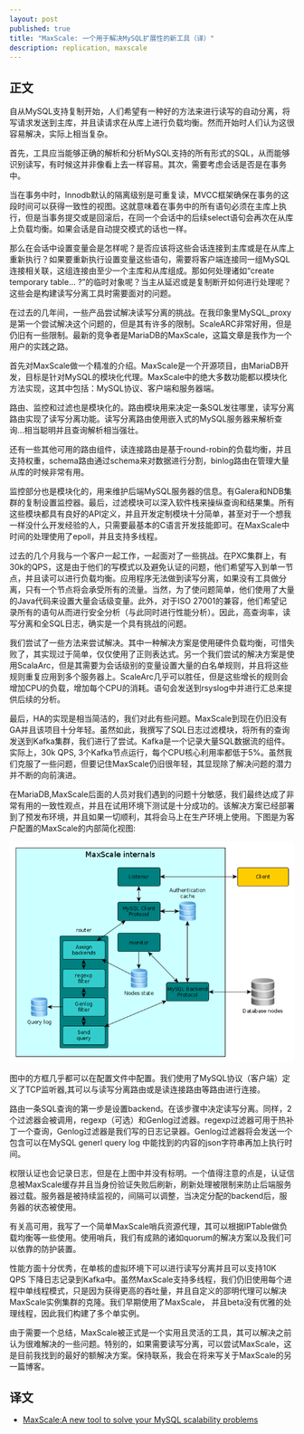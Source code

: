 ```yaml
---
layout: post
published: true
title: "MaxScale: 一个用于解决MySQL扩展性的新工具（译）"
description: replication, maxscale
---
```

## 正文
自从MySQL支持复制开始，人们希望有一种好的方法来进行读写的自动分离，将写请求发送到主库，并且读请求在从库上进行负载均衡。然而开始时人们认为这很容易解决，实际上相当复杂。

首先，工具应当能够正确的解析和分析MySQL支持的所有形式的SQL，从而能够识别读写，有时候这并非像看上去一样容易。其次，需要考虑会话是否是在事务中。

当在事务中时，Innodb默认的隔离级别是可重复读，MVCC框架确保在事务的这段时间可以获得一致性的视图。这就意味着在事务中的所有语句必须在主库上执行，但是当事务提交或是回滚后，在同一个会话中的后续select语句会再次在从库上负载均衡。如果会话是自动提交模式的话也一样。

那么在会话中设置变量会是怎样呢？是否应该将这些会话连接到主库或是在从库上重新执行？如果要重新执行设置变量这些语句，需要将客户端连接同一组MySQL连接相关联，这组连接由至少一个主库和从库组成。那如何处理诸如“create temporary table... ?”的临时对象呢？当主从延迟或是复制断开如何进行处理呢？这些会是构建读写分离工具时需要面对的问题。

在过去的几年间，一些产品尝试解决读写分离的挑战。在我印象里MySQL_proxy是第一个尝试解决这个问题的，但是其有许多的限制。ScaleARC非常好用，但是仍旧有一些限制。最新的竞争者是MariaDB的MaxScale，这篇文章是我作为一个用户的实践之路。

首先对MaxScale做一个精准的介绍。MaxScale是一个开源项目，由MariaDB开发，目标是针对MySQL的模块化代理。MaxScale中的绝大多数功能都以模块化方法实现，这其中包括：MySQL协议、客户端和服务器端。

路由、监控和过滤也是模块化的。路由模块用来决定一条SQL发往哪里，读写分离路由实现了读写分离功能。读写分离路由使用嵌入式的MySQL服务器来解析查询...相当聪明并且查询解析相当强壮。

还有一些其他可用的路由组件，读连接路由是基于round-robin的负载均衡，并且支持权重，schema路由通过schema来对数据进行分割，binlog路由在管理大量从库的时候非常有用。

监控部分也是模块化的，用来维护后端MySQL服务器的信息。有Galera和NDB集群的复制设置监控器。最后，过滤模块可以深入软件栈来操纵查询和结果集。所有这些模块都具有良好的API定义，并且开发定制模块十分简单，甚至对于一个想我一样没什么开发经验的人，只需要最基本的C语言开发技能即可。在MaxScale中时间的处理使用了epoll，并且支持多线程。

过去的几个月我与一个客户一起工作，一起面对了一些挑战。在PXC集群上，有30k的QPS，这是由于他们的写模式以及避免认证的问题，他们希望写入到单一节点，并且读可以进行负载均衡。应用程序无法做到读写分离，如果没有工具做分离，只有一个节点将会承受所有的流量。当然，为了使问题简单，他们使用了大量的Java代码来设置大量会话级变量。此外，对于ISO 27001的兼容，他们希望记录所有的语句从而进行安全分析（与此同时进行性能分析）。因此，高查询率，读写分离和全SQL日志，确实是一个具有挑战的问题。

我们尝试了一些方法来尝试解决。其中一种解决方案是使用硬件负载均衡，可惜失败了，其实现过于简单，仅仅使用了正则表达式。另一个我们尝试的解决方案是使用ScalaArc，但是其需要为会话级别的变量设置大量的白名单规则，并且将这些规则重复应用到多个服务器上。ScaleArc几乎可以胜任，但是这些增长的规则会增加CPU的负载，增加每个CPU的消耗。语句会发送到rsyslog中并进行汇总来提供后续的分析。

最后，HA的实现是相当简洁的，我们对此有些问题。MaxScale到现在仍旧没有GA并且该项目十分年轻。虽然如此，我撰写了SQL日志过滤模块，将所有的查询发送到Kafka集群，我们进行了尝试。Kafka是一个记录大量SQL数据流的组件。实际上，30k QPS, 3个Kafka节点运行，每个CPU核心利用率都低于5%。虽然我们克服了一些问题，但要记住MaxScale仍旧很年轻，其显现除了解决问题的潜力并不断的向前演进。

在MariaDB,MaxScale后面的人员对我们遇到的问题十分敏感，我们最终达成了非常有用的一致性观点，并且在试用环境下测试是十分成功的。该解决方案已经部署到了预发布环境，并且如果一切顺利，其将会马上在生产环境上使用。下图是为客户配置的MaxScale的内部简化视图: 

![MaxScale internals](../../images/maxscale-internals.png)

图中的方框几乎都可以在配置文件中配置。我们使用了MySQL协议（客户端）定义了TCP监听器,其可以与读写分离路由或是读连接路由等路由进行连接。

路由一条SQL查询的第一步是设置backend。在该步骤中决定读写分离。同样，2个过滤器会被调用，regexp（可选）和Genlog过滤器。regexp过滤器可用于热补丁一个查询，Genlog过滤器是我们写的日志记录器。Genlog过滤器将会发送一个包含可以在MySQL generl query log 中能找到的内容的json字符串再加上执行时间。

权限认证也会记录日志，但是在上图中并没有标明。一个值得注意的点是，认证信息被MaxScale缓存并且当身份验证失败后刷新，刷新处理被限制来防止后端服务器过载。服务器是被持续监视的，间隔可以调整，当决定分配的backend后，服务器的状态被使用。

有关高可用，我写了一个简单MaxScale哨兵资源代理，其可以根据IPTable做负载均衡等一些使用。使用哨兵，我们有成熟的诸如quorum的解决方案以及我们可以依靠的防护装置。

性能方面十分优秀，在单核的虚拟环境下可以进行读写分离并且可以支持10K QPS 下降日志记录到Kafka中。虽然MaxScale支持多线程，我们仍旧使用每个进程中单线程模式，只是因为获得更高的吞吐量，并且自定义的邵明代理可以解决MaxScale实例集群的克隆。我们早期使用了MaxScale， 并且beta没有优雅的处理线程，因此我们构建了多个单实例。

由于需要一个总结，MaxScale被正式是一个实用且灵活的工具，其可以解决之前认为很难解决的一些问题。特别的，如果需要读写分离，可以尝试MaxScale，这是目前我找到的最好的额解决方案。保持联系，我会在将来写关于MaxScale的另一篇博客。

## 译文
- [MaxScale:A new tool to solve your MySQL scalability problems](https://www.percona.com/blog/2015/06/08/maxscale-a-new-tool-to-solve-your-mysql-scalability-problems/)
